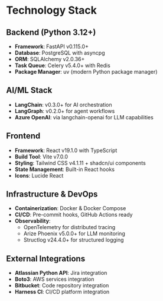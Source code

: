 # Technology Stack

## Backend (Python 3.12+)
- **Framework**: FastAPI v0.115.0+
- **Database**: PostgreSQL with asyncpg
- **ORM**: SQLAlchemy v2.0.36+
- **Task Queue**: Celery v5.4.0+ with Redis
- **Package Manager**: uv (modern Python package manager)

## AI/ML Stack
- **LangChain**: v0.3.0+ for AI orchestration
- **LangGraph**: v0.2.0+ for agent workflows
- **Azure OpenAI**: via langchain-openai for LLM capabilities

## Frontend
- **Framework**: React v19.1.0 with TypeScript
- **Build Tool**: Vite v7.0.0
- **Styling**: Tailwind CSS v4.1.11 + shadcn/ui components
- **State Management**: Built-in React hooks
- **Icons**: Lucide React

## Infrastructure & DevOps
- **Containerization**: Docker & Docker Compose
- **CI/CD**: Pre-commit hooks, GitHub Actions ready
- **Observability**: 
  - OpenTelemetry for distributed tracing
  - Arize Phoenix v5.0.0+ for LLM monitoring
  - Structlog v24.4.0+ for structured logging

## External Integrations
- **Atlassian Python API**: Jira integration
- **Boto3**: AWS services integration
- **Bitbucket**: Code repository integration
- **Harness CI**: CI/CD platform integration